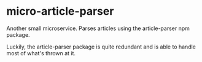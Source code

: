 # micro-article-parser
Another small microservice. Parses articles using the article-parser npm package.

Luckily, the article-parser package is quite redundant and is able to handle most of what's thrown at it. 
